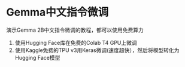 # Gemma中文指令微调
演示Gemma 2B中文指令微调的教程，都可以使用免费算力

1. 使用Hugging Face库在免费的Colab T4 GPU上微调
2. 使用Kaggle免费的TPU v3用Keras微调(速度超快），然后将模型转化为Hugging Face模型
